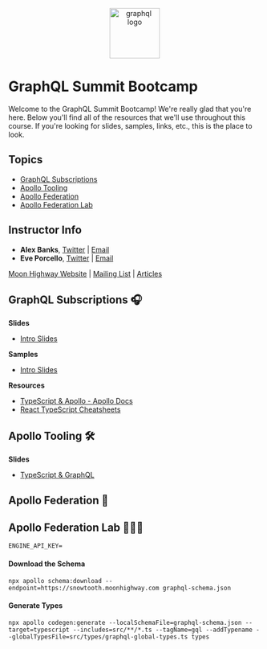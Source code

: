 <p align="center">
<img src="https://upload.wikimedia.org/wikipedia/commons/thumb/1/17/GraphQL_Logo.svg/512px-GraphQL_Logo.svg.png" width="100" alt="graphql logo"/>
</p>

# GraphQL Summit Bootcamp

Welcome to the GraphQL Summit Bootcamp! We're really glad that you're here. Below you'll find all of the resources that we'll use throughout this course. If you're looking for slides, samples, links, etc., this is the place to look.

## Topics

- [GraphQL Subscriptions](https://github.com/graphqlworkshop/summit-bootcamp#graphql-subscriptions-)
- [Apollo Tooling](https://github.com/graphqlworkshop/summit-bootcamp#apollo-tooling-)
- [Apollo Federation](https://github.com/graphqlworkshop/summit-bootcamp#apollo-federation-)
- [Apollo Federation Lab](https://github.com/graphqlworkshop/summit-bootcamp#apollo-federation-lab-)

## Instructor Info

- **Alex Banks**, [Twitter](https://twitter.com/moontahoe) | [Email](mailto:alex@moonhighway.com)
- **Eve Porcello**, [Twitter](https://twitter.com/eveporcello) | [Email](mailto:eve@moonhighway.com)

[Moon Highway Website](https://www.moonhighway.com) | [Mailing List](http://bit.ly/moonhighway) | [Articles](https://www.moonhighway.com/articles)

## GraphQL Subscriptions 🎧

**Slides**

- [Intro Slides](https://slides.com/moonhighway/summit-bootcamp)

**Samples**

- [Intro Slides](https://slides.com/moonhighway/summit-bootcamp)

**Resources**

- [TypeScript & Apollo - Apollo Docs](https://www.apollographql.com/docs/react/development-testing/static-typing/)
- [React TypeScript Cheatsheets](https://github.com/typescript-cheatsheets/react-typescript-cheatsheet)

## Apollo Tooling 🛠

**Slides**

- [TypeScript & GraphQL](https://slides.com/moonhighway/typescript-graphql)

## Apollo Federation 🚀

## Apollo Federation Lab 👩🏻‍🔬

```
ENGINE_API_KEY=
```

#### Download the Schema

`npx apollo schema:download --endpoint=https://snowtooth.moonhighway.com graphql-schema.json`

#### Generate Types

`npx apollo codegen:generate --localSchemaFile=graphql-schema.json --target=typescript --includes=src/**/*.ts --tagName=gql --addTypename --globalTypesFile=src/types/graphql-global-types.ts types`
